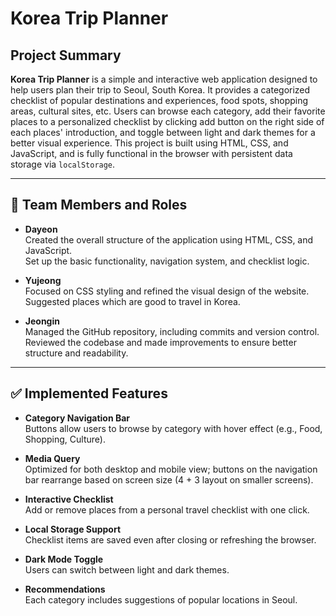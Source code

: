 # Korea Trip Planner

## Project Summary

**Korea Trip Planner** is a simple and interactive web application designed to help users plan their trip to Seoul, South Korea. It provides a categorized checklist of popular destinations and experiences, food spots, shopping areas, cultural sites, etc. Users can browse each category, add their favorite places to a personalized checklist by clicking add button on the right side of each places' introduction, and toggle between light and  dark themes for a better visual experience. This project is built using HTML, CSS, and JavaScript, and is fully functional in the browser with persistent data storage via `localStorage`.

---

## 👥 Team Members and Roles

- **Dayeon**  
  Created the overall structure of the application using HTML, CSS, and JavaScript.  
  Set up the basic functionality, navigation system, and checklist logic.

- **Yujeong**  
  Focused on CSS styling and refined the visual design of the website.  
  Suggested places which are good to travel in Korea.

- **Jeongin**  
  Managed the GitHub repository, including commits and version control.  
  Reviewed the codebase and made improvements to ensure better structure and readability.

---

## ✅ Implemented Features

- **Category Navigation Bar**  
  Buttons allow users to browse by category with hover effect (e.g., Food, Shopping, Culture).

- **Media Query**  
  Optimized for both desktop and mobile view; buttons on the navigation bar rearrange based on screen size (4 + 3 layout on smaller screens).

- **Interactive Checklist**  
  Add or remove places from a personal travel checklist with one click.

- **Local Storage Support**  
  Checklist items are saved even after closing or refreshing the browser.

- **Dark Mode Toggle**  
  Users can switch between light and dark themes.

- **Recommendations**  
  Each category includes suggestions of popular locations in Seoul.
